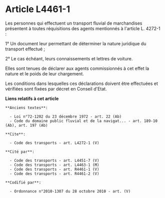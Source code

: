 # Article L4461-1

Les personnes qui effectuent un transport fluvial de marchandises présentent à toutes réquisitions des agents mentionnés à
l'article L. 4272-1 :

1° Un document leur permettant de déterminer la nature juridique du transport effectué ; 

2° Le cas échéant, leurs connaissements et lettres de voiture. 

Elles sont tenues de déclarer aux agents commissionnés à cet effet la nature et le poids de leur chargement. 

Les conditions dans lesquelles ces déclarations doivent être effectuées et vérifiées sont fixées par décret en Conseil
d'Etat.

**Liens relatifs à cet article**

	**Anciens textes**:

	  - Loi n°72-1202 du 23 décembre 1972 - art. 22 (Ab)
	  - Code du domaine public fluvial et de la navigat... - art. 189-10 (Ab), art. 197 (Ab)

	**Cite**:

	  - Code des transports - art. L4272-1 (V)

	**Cité par**:

	  - Code des transports - art. L4451-7 (V)
	  - Code des transports - art. L4463-1 (M)
	  - Code des transports - art. R4461-1 (V)
	  - Code des transports - art. R4461-2 (V)

	**Codifié par**:

	  - Ordonnance n°2010-1307 du 28 octobre 2010 - art. (V)
